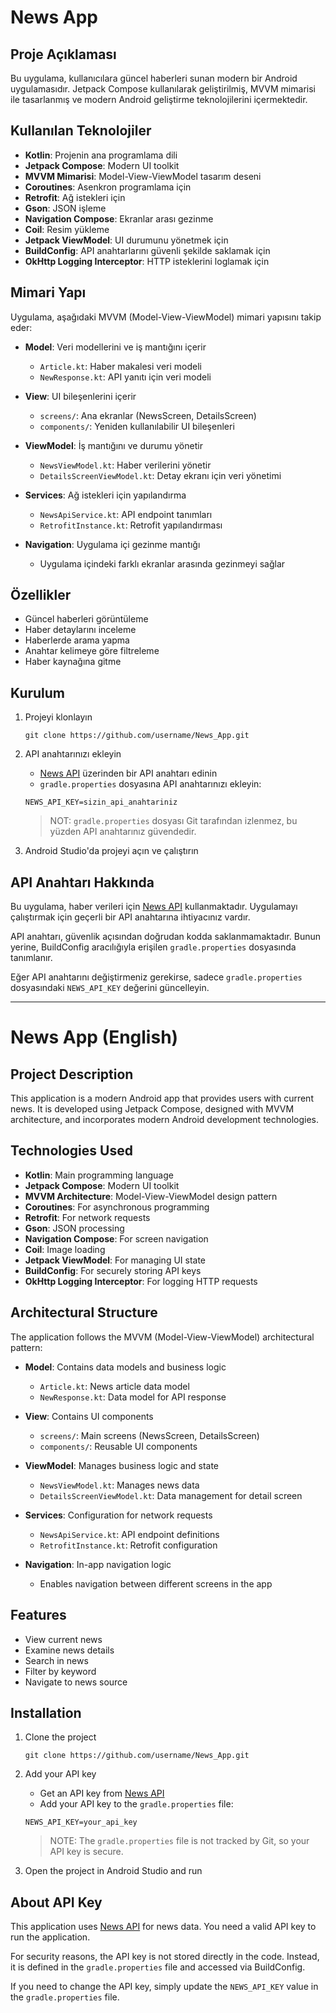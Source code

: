 # News App

## Proje Açıklaması

Bu uygulama, kullanıcılara güncel haberleri sunan modern bir Android uygulamasıdır. Jetpack Compose kullanılarak geliştirilmiş, MVVM mimarisi ile tasarlanmış ve modern Android geliştirme teknolojilerini içermektedir.

## Kullanılan Teknolojiler

- **Kotlin**: Projenin ana programlama dili
- **Jetpack Compose**: Modern UI toolkit
- **MVVM Mimarisi**: Model-View-ViewModel tasarım deseni
- **Coroutines**: Asenkron programlama için
- **Retrofit**: Ağ istekleri için
- **Gson**: JSON işleme
- **Navigation Compose**: Ekranlar arası gezinme
- **Coil**: Resim yükleme
- **Jetpack ViewModel**: UI durumunu yönetmek için
- **BuildConfig**: API anahtarlarını güvenli şekilde saklamak için
- **OkHttp Logging Interceptor**: HTTP isteklerini loglamak için

## Mimari Yapı

Uygulama, aşağıdaki MVVM (Model-View-ViewModel) mimari yapısını takip eder:

- **Model**: Veri modellerini ve iş mantığını içerir
  - `Article.kt`: Haber makalesi veri modeli
  - `NewResponse.kt`: API yanıtı için veri modeli

- **View**: UI bileşenlerini içerir
  - `screens/`: Ana ekranlar (NewsScreen, DetailsScreen)
  - `components/`: Yeniden kullanılabilir UI bileşenleri

- **ViewModel**: İş mantığını ve durumu yönetir
  - `NewsViewModel.kt`: Haber verilerini yönetir
  - `DetailsScreenViewModel.kt`: Detay ekranı için veri yönetimi

- **Services**: Ağ istekleri için yapılandırma
  - `NewsApiService.kt`: API endpoint tanımları
  - `RetrofitInstance.kt`: Retrofit yapılandırması

- **Navigation**: Uygulama içi gezinme mantığı
  - Uygulama içindeki farklı ekranlar arasında gezinmeyi sağlar

## Özellikler

- Güncel haberleri görüntüleme
- Haber detaylarını inceleme
- Haberlerde arama yapma
- Anahtar kelimeye göre filtreleme
- Haber kaynağına gitme

## Kurulum

1. Projeyi klonlayın
   ```
   git clone https://github.com/username/News_App.git
   ```

2. API anahtarınızı ekleyin
   - [News API](https://newsapi.org/) üzerinden bir API anahtarı edinin
   - `gradle.properties` dosyasına API anahtarınızı ekleyin:
   ```
   NEWS_API_KEY=sizin_api_anahtariniz
   ```
   
   > NOT: `gradle.properties` dosyası Git tarafından izlenmez, bu yüzden API anahtarınız güvendedir.

3. Android Studio'da projeyi açın ve çalıştırın

## API Anahtarı Hakkında

Bu uygulama, haber verileri için [News API](https://newsapi.org/) kullanmaktadır. Uygulamayı çalıştırmak için geçerli bir API anahtarına ihtiyacınız vardır.

API anahtarı, güvenlik açısından doğrudan kodda saklanmamaktadır. Bunun yerine, BuildConfig aracılığıyla erişilen `gradle.properties` dosyasında tanımlanır.

Eğer API anahtarını değiştirmeniz gerekirse, sadece `gradle.properties` dosyasındaki `NEWS_API_KEY` değerini güncelleyin.

---

# News App (English)

## Project Description

This application is a modern Android app that provides users with current news. It is developed using Jetpack Compose, designed with MVVM architecture, and incorporates modern Android development technologies.

## Technologies Used

- **Kotlin**: Main programming language
- **Jetpack Compose**: Modern UI toolkit
- **MVVM Architecture**: Model-View-ViewModel design pattern
- **Coroutines**: For asynchronous programming
- **Retrofit**: For network requests
- **Gson**: JSON processing
- **Navigation Compose**: For screen navigation
- **Coil**: Image loading
- **Jetpack ViewModel**: For managing UI state
- **BuildConfig**: For securely storing API keys
- **OkHttp Logging Interceptor**: For logging HTTP requests

## Architectural Structure

The application follows the MVVM (Model-View-ViewModel) architectural pattern:

- **Model**: Contains data models and business logic
  - `Article.kt`: News article data model
  - `NewResponse.kt`: Data model for API response

- **View**: Contains UI components
  - `screens/`: Main screens (NewsScreen, DetailsScreen)
  - `components/`: Reusable UI components

- **ViewModel**: Manages business logic and state
  - `NewsViewModel.kt`: Manages news data
  - `DetailsScreenViewModel.kt`: Data management for detail screen

- **Services**: Configuration for network requests
  - `NewsApiService.kt`: API endpoint definitions
  - `RetrofitInstance.kt`: Retrofit configuration

- **Navigation**: In-app navigation logic
  - Enables navigation between different screens in the app

## Features

- View current news
- Examine news details
- Search in news
- Filter by keyword
- Navigate to news source

## Installation

1. Clone the project
   ```
   git clone https://github.com/username/News_App.git
   ```

2. Add your API key
   - Get an API key from [News API](https://newsapi.org/)
   - Add your API key to the `gradle.properties` file:
   ```
   NEWS_API_KEY=your_api_key
   ```
   
   > NOTE: The `gradle.properties` file is not tracked by Git, so your API key is secure.

3. Open the project in Android Studio and run

## About API Key

This application uses [News API](https://newsapi.org/) for news data. You need a valid API key to run the application.

For security reasons, the API key is not stored directly in the code. Instead, it is defined in the `gradle.properties` file and accessed via BuildConfig.

If you need to change the API key, simply update the `NEWS_API_KEY` value in the `gradle.properties` file. 